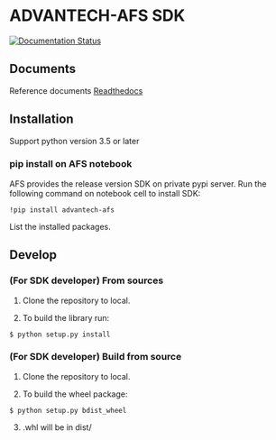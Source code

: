 # ADVANTECH-AFS SDK

[![Documentation Status](https://readthedocs.org/projects/afs-docs/badge/?version=latest)](https://afs-docs.readthedocs.io/en/latest/?badge=latest)


## Documents
Reference documents [Readthedocs](https://afs-sdk.readthedocs.io/en/latest/overview.html)


## Installation

Support python version 3.5 or later


### pip install on AFS notebook


AFS provides the release version SDK on private pypi server. Run the following command on notebook cell to install SDK:
 
```
!pip install advantech-afs
```

List the installed packages.


## Develop


### (For SDK developer) From sources

1. Clone the repository to local.

2. To build the library run:
```
$ python setup.py install
```

### (For SDK developer) Build from source

1. Clone the repository to local.

2. To build the wheel package:
```
$ python setup.py bdist_wheel
```

3. .whl will be in dist/ 